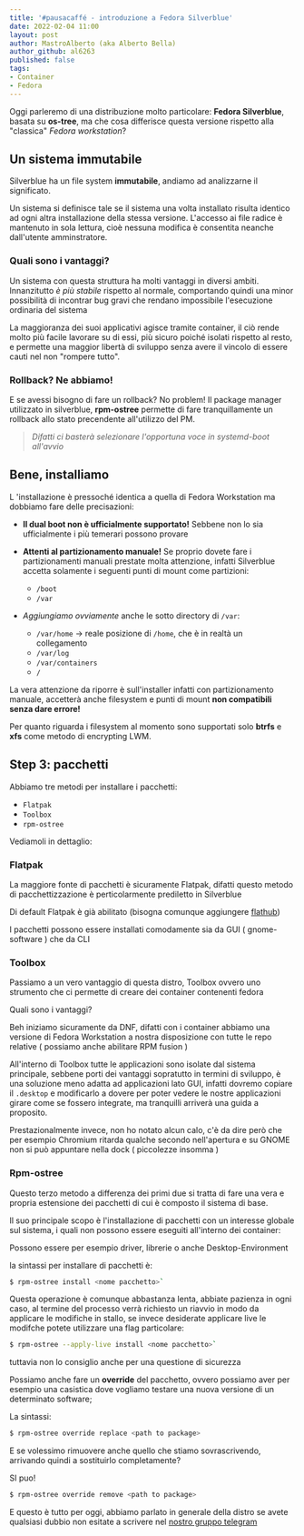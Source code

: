 ```yaml
---
title: '#pausacaffé - introduzione a Fedora Silverblue'
date: 2022-02-04 11:00
layout: post 
author: MastroAlberto (aka Alberto Bella) 
author_github: al6263
published: false
tags:
- Container
- Fedora
---
```


Oggi parleremo di una distribuzione molto particolare: **Fedora Silverblue**, basata su **os-tree**, ma che cosa differisce questa versione rispetto alla "classica" *Fedora workstation*?

## Un sistema immutabile

Silverblue ha un file system **immutabile**, andiamo ad analizzarne il significato.  

Un sistema si definisce tale se il sistema una volta installato risulta identico ad ogni altra installazione della stessa versione. 
L'accesso ai file radice è mantenuto in sola lettura, cioè nessuna modifica è consentita neanche dall'utente amminstratore.

### Quali sono i vantaggi?

Un sistema con questa struttura ha molti vantaggi in diversi ambiti.  
Innanzitutto *è più stabile* rispetto al normale, comportando quindi una minor possibilità di incontrar bug gravi che rendano impossibile l'esecuzione ordinaria del sistema

La maggioranza dei suoi applicativi agisce tramite container, il ciò rende molto più facile lavorare su di essi, più sicuro poiché isolati rispetto al resto, e permette una maggior libertà di sviluppo senza avere il vincolo di essere cauti nel non "rompere tutto".

### Rollback? Ne abbiamo!

E se avessi bisogno di fare un rollback? No problem! 
Il package manager utilizzato in silverblue, **rpm-ostree** permette di fare tranquillamente un rollback allo stato precendente all'utilizzo del PM.

> *Difatti ci basterà selezionare l'opportuna voce in systemd-boot all'avvio*



## Bene, installiamo

L 'installazione è pressoché identica a quella di Fedora Workstation ma dobbiamo fare delle precisazioni:

- **Il dual boot non è ufficialmente supportato!** Sebbene non lo sia ufficialmente i più temerari possono provare

- **Attenti al partizionamento manuale!** Se proprio  dovete fare i partizionamenti manuali prestate molta attenzione, infatti Silverblue accetta solamente i seguenti punti di mount come partizioni: 
  - `/boot`
  - `/var`

- *Aggiungiamo ovviamente* anche le sotto directory di `/var`:

   - `/var/home`  -> reale posizione di `/home`, che è in realtà un collegamento
   - `/var/log`
   - `/var/containers`
   - `/`

La vera attenzione da riporre è sull'installer infatti con partizionamento manuale, accetterà anche filesystem e punti di mount **non compatibili senza dare errore!**

Per quanto riguarda i filesystem al momento sono supportati solo **btrfs** e **xfs** come metodo di encrypting LWM.



## Step 3: pacchetti

Abbiamo tre metodi per installare i pacchetti:

- `Flatpak`
- `Toolbox`
- `rpm-ostree`

Vediamoli in dettaglio:



### Flatpak

La maggiore fonte di pacchetti è sicuramente Flatpak, difatti questo metodo di pacchettizzazione è perticolarmente prediletto in Silverblue 

Di default Flatpak è già abilitato (bisogna comunque aggiungere [flathub](https://linuxhub.it/articles/howto-installazione-di-flatpak-e-configurazione-di-flathub/))

I pacchetti possono essere installati comodamente sia da GUI ( gnome-software ) che da CLI 

### Toolbox

Passiamo a un vero vantaggio di questa distro, Toolbox ovvero uno strumento che ci permette di creare dei container contenenti fedora 

Quali sono i vantaggi? 

Beh iniziamo sicuramente da DNF, difatti con i container abbiamo una versione di Fedora Workstation a nostra disposizione con tutte le repo relative ( possiamo anche abilitare RPM fusion )

All'interno di Toolbox tutte le applicazioni sono isolate dal sistema principale, sebbene porti dei vantaggi sopratutto in termini di sviluppo, è una soluzione meno adatta ad applicazioni lato GUI, infatti dovremo copiare il `.desktop` e modificarlo a dovere per poter vedere le nostre applicazioni girare come se fossero integrate, ma tranquilli arriverà una guida a proposito. 

Prestazionalmente invece, non ho notato alcun calo, c'è da dire però che per esempio Chromium  ritarda qualche secondo nell'apertura e su GNOME non si può appuntare nella dock ( piccolezze insomma )



### Rpm-ostree

Questo terzo metodo a differenza dei primi due si tratta di fare una vera e propria estensione dei pacchetti di cui è composto il sistema di base.

Il suo principale scopo è l'installazione di pacchetti con un interesse globale sul sistema, i quali non possono essere eseguiti all'interno dei container:

Possono essere per esempio driver, librerie o anche Desktop-Environment

la sintassi per installare di pacchetti è: 

```bash
$ rpm-ostree install <nome pacchetto>`
```

Questa operazione è comunque abbastanza lenta, abbiate pazienza in ogni caso, al termine del processo verrà richiesto un riavvio in modo da applicare le modifiche in stallo, se invece desiderate applicare live le modifche potete utilizzare una flag particolare:

```bash
$ rpm-ostree --apply-live install <nome pacchetto>` 
```
tuttavia non lo consiglio anche per una questione di sicurezza 

Possiamo anche fare un **override** del pacchetto, ovvero possiamo aver per esempio una casistica dove vogliamo testare una nuova versione di un determinato software; 

La sintassi:

```bash
$ rpm-ostree override replace <path to package>
```

E se volessimo rimuovere anche quello che stiamo sovrascrivendo, arrivando quindi a sostituirlo completamente? 

SI puo!

```bash	
$ rpm-ostree override remove <path to package>
```


E questo è tutto per oggi, abbiamo parlato in generale della distro se avete qualsiasi dubbio non esitate a scrivere nel [nostro gruppo telegram](t.me/linuxpeople)